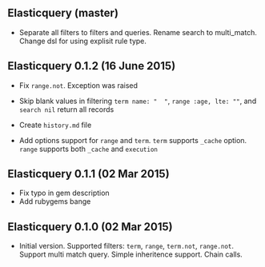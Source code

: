 ## Elasticquery (master)

* Separate all filters to filters and queries. Rename search to multi_match. Change dsl for using explisit rule type.

## Elasticquery 0.1.2 (16 June 2015)

* Fix `range.not`. Exception was raised

* Skip blank values in filtering
`term name: "  "`, `range :age, lte: ""`, and `search nil` return all records

* Create `history.md` file

* Add options support for `range` and `term`.
`term` supports `_cache` option. `range` supports both `_cache` and `execution`

## Elasticquery 0.1.1 (02 Mar 2015)

* Fix typo in gem description
* Add rubygems bange

## Elasticquery 0.1.0 (02 Mar 2015)

* Initial version. Supported filters: `term`, `range`, `term.not`, `range.not`. Support multi match query. Simple inheritence support. Chain calls.
